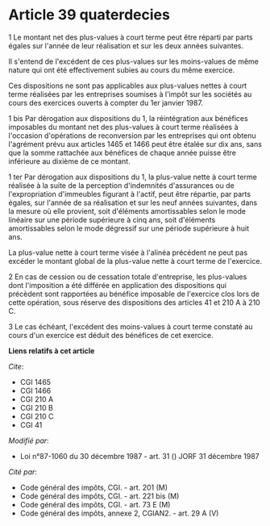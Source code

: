 # Article 39 quaterdecies

1  Le montant net des plus-values à court terme peut être réparti par parts égales sur l'année de leur réalisation et sur les
deux années suivantes.

Il s'entend de l'excédent de ces plus-values sur les moins-values de même nature qui ont été effectivement subies au cours du
même exercice.

Ces dispositions ne sont pas applicables aux plus-values nettes à court terme réalisées par les entreprises soumises à
l'impôt sur les sociétés au cours des exercices ouverts à compter du 1er janvier 1987.

1 bis  Par dérogation aux dispositions du 1, la réintégration aux bénéfices imposables du montant net des plus-values à court
terme réalisées à l'occasion d'opérations de reconversion par les entreprises qui ont obtenu l'agrément prévu aux articles
1465 et 1466 peut être étalée sur dix ans, sans que la somme rattachée aux bénéfices de chaque année puisse être inférieure
au dixième de ce montant.

1 ter  Par dérogation aux dispositions du 1, la plus-value nette à court terme réalisée à la suite de la perception
d'indemnités d'assurances ou de l'expropriation d'immeubles figurant à l'actif, peut être répartie, par parts égales, sur
l'année de sa réalisation et sur les neuf années suivantes, dans la mesure où elle provient, soit d'éléments amortissables
selon le mode linéaire sur une période supérieure à cinq ans, soit d'éléments amortissables selon le mode dégressif sur une
période supérieure à huit ans.

La plus-value nette à court terme visée à l'alinéa précédent ne peut pas excéder le montant global de la plus-value nette à
court terme de l'exercice.

2  En cas de cession ou de cessation totale d'entreprise, les plus-values dont l'imposition a été différée en application des
dispositions qui précèdent sont rapportées au bénéfice imposable de l'exercice clos lors de cette opération, sous réserve des
dispositions des articles 41 et 210 A à 210 C.

3  Le cas échéant, l'excédent des moins-values à court terme constaté au cours d'un exercice est déduit des bénéfices de cet
exercice.

**Liens relatifs à cet article**

_Cite_:

  - CGI 1465
  - CGI 1466
  - CGI 210 A
  - CGI 210 B
  - CGI 210 C
  - CGI 41

_Modifié par_:

  - Loi n°87-1060 du 30 décembre 1987 - art. 31 () JORF 31 décembre 1987

_Cité par_:

  - Code général des impôts, CGI. - art. 201 (M)
  - Code général des impôts, CGI. - art. 221 bis (M)
  - Code général des impôts, CGI. - art. 73 E (M)
  - Code général des impôts, annexe 2, CGIAN2. - art. 29 A (V)
